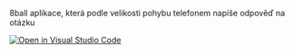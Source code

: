 8ball aplikace, která podle velikosti pohybu telefonem napíše odpověď na otázku

[![Open in Visual Studio Code](https://classroom.github.com/assets/open-in-vscode-f059dc9a6f8d3a56e377f745f24479a46679e63a5d9fe6f495e02850cd0d8118.svg)](https://classroom.github.com/online_ide?assignment_repo_id=7513546&assignment_repo_type=AssignmentRepo)
